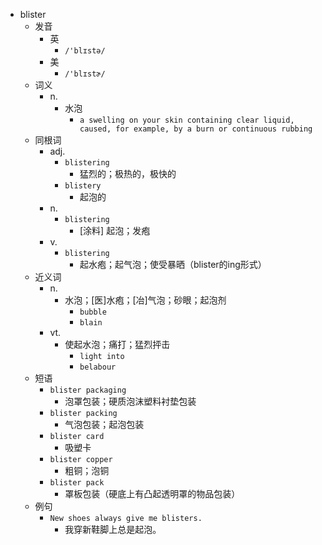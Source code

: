 - blister
  - 发音
    - 英
      - `/'blɪstə/`
    - 美
      - `/'blɪstɚ/`
  - 词义
    - n.
      - 水泡
        - `a swelling on your skin containing clear liquid, caused, for example, by a burn or continuous rubbing`
  - 同根词
    - adj.
      - `blistering`
        - 猛烈的；极热的，极快的
      - `blistery`
        - 起泡的
    - n.
      - `blistering`
        - [涂料] 起泡；发疱
    - v.
      - `blistering`
        - 起水疱；起气泡；使受暴晒（blister的ing形式）
  - 近义词
    - n.
      - 水泡；[医]水疱；[冶]气泡；砂眼；起泡剂
        - `bubble`
        - `blain`
    - vt.
      - 使起水泡；痛打；猛烈抨击
        - `light into`
        - `belabour`
  - 短语
    - `blister packaging`
      - 泡罩包装；硬质泡沫塑料衬垫包装 
    - `blister packing`
      - 气泡包装；起泡包装 
    - `blister card`
      - 吸塑卡 
    - `blister copper`
      - 粗铜；泡铜 
    - `blister pack`
      - 罩板包装（硬底上有凸起透明罩的物品包装） 
  - 例句
    - `New shoes always give me blisters.`
      - 我穿新鞋脚上总是起泡。

